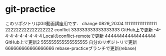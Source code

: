 # git-practice
このリポジトリはGit動画講座用です．
change 0829_20:04
111111111111111111
222222222222222222 conflict
333333333333333333 GitHub上で更新
-4-4-4-4-4-4-4-4-4 Localのconflict-remoteで更新
444444444444444444 GitHub上で更新2
555555555555555555 自分のリポジトリで更新
666666666666666666 rebase-practiceブランチで更新(rebase)
